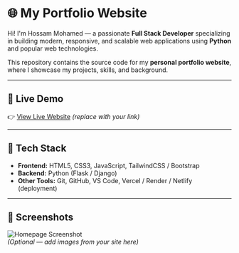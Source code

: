 # 🌐 My Portfolio Website

Hi! I'm Hossam Mohamed — a passionate **Full Stack Developer** specializing in building modern, responsive, and scalable web applications using **Python** and popular web technologies.

This repository contains the source code for my **personal portfolio website**, where I showcase my projects, skills, and background.

---

## 🚀 Live Demo

👉 [View Live Website](https://yourdomain.com) *(replace with your link)*

---

## 📂 Tech Stack

- **Frontend:** HTML5, CSS3, JavaScript, TailwindCSS / Bootstrap
- **Backend:** Python (Flask / Django)
- **Other Tools:** Git, GitHub, VS Code, Vercel / Render / Netlify (deployment)

---

## 📸 Screenshots

![Homepage Screenshot](./screenshots/home.png)  
*(Optional — add images from your site here)*
